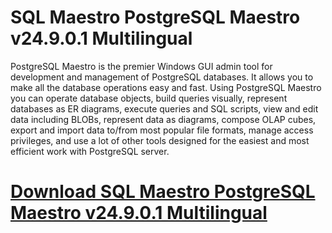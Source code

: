 # SQL Maestro PostgreSQL Maestro v24.9.0.1 Multilingual

PostgreSQL Maestro is the premier Windows GUI admin tool for development and management of PostgreSQL databases. It allows you to make all the database operations easy and fast. Using PostgreSQL Maestro you can operate database objects, build queries visually, represent databases as ER diagrams, execute queries and SQL scripts, view and edit data including BLOBs, represent data as diagrams, compose OLAP cubes, export and import data to/from most popular file formats, manage access privileges, and use a lot of other tools designed for the easiest and most efficient work with PostgreSQL server.

# [Download SQL Maestro PostgreSQL Maestro v24.9.0.1 Multilingual](https://developer.team/database-development/35058-sql-maestro-postgresql-maestro-v24901-multilingual.html)
